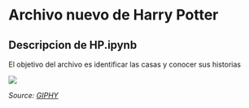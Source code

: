 # Archivo nuevo de Harry Potter

## Descripcion de HP.ipynb
El objetivo del archivo es identificar las casas y conocer sus historias

 
 ![](https://media.giphy.com/media/d6Ni9aqSatPfq/giphy.gif)  
 
 *Source: [GIPHY](https://media.giphy.com/media/d6Ni9aqSatPfq/giphy.gif)*
 
